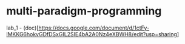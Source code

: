 # multi-paradigm-programming
lab_1 - (doc)[https://docs.google.com/document/d/1ctFy-lMKKG6hokvGDfDSxGIL2SIE4bA2A0Nz4eXBWH8/edit?usp=sharing]
